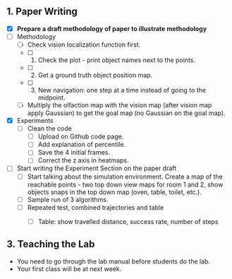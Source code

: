 ## 1. Paper Writing
* [x] **Prepare a draft methodology of paper to illustrate methodology**
* [ ] Methodology
  * [ ] Check vision localization function first.
  * [ ] 1. Check the plot - print object names next to the points.
  * [ ] 2. Get a ground truth object position map.
  * [ ] 3. New navigation: one step at a time instead of going to the midpoint.
  * [ ] Multiply the olfaction map with the vision map (after vision map apply Gaussian) to get the goal map (no Gaussian on the goal map).
  
* [x] Experiments
  * [ ] Clean the code
    * [ ] Upload on Github code page.
    * [ ] Add explanation of percentile.
    * [ ] Save the 4 initial frames.
    * [ ] Correct the z axis in heatmaps.

 * [ ] Start writing the Experiment Section on the paper draft
   * [ ] Start talking about the simulation environment. Create a map of the reachable points - two top down view maps for room 1 and 2, show objects snaps in the top down map (oven, table, toilet, etc.).
   * [ ] Sample run of 3 algorithms.
   * [ ] Repeated test, combined trajectories and table
     * [ ] Table: show travelled distance, success rate, number of steps


## 3. Teaching the Lab
* You need to go through the lab manual before students do the lab.
* Your first class will be at next week. 
